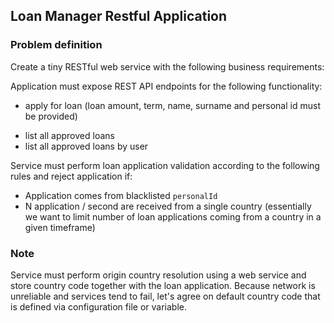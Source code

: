 ## Loan Manager Restful Application
### Problem definition

Create a tiny RESTful web service with the following business requirements:

Application must expose REST API endpoints for the following functionality:
* apply for loan (loan amount, term, name, surname and personal id must be provided)
 - list all approved loans
 - list all approved loans by user

Service must perform loan application validation according to the following rules and reject application if:
 - Application comes from blacklisted `personalId`
 - N application / second are received from a single country (essentially we want to limit number of loan applications coming from a country in a given timeframe)

### Note ###
Service must perform origin country resolution using a web service and store country code together with the loan application. Because network is unreliable and services tend to fail, let's agree on default country code that is defined via configuration file or variable.
